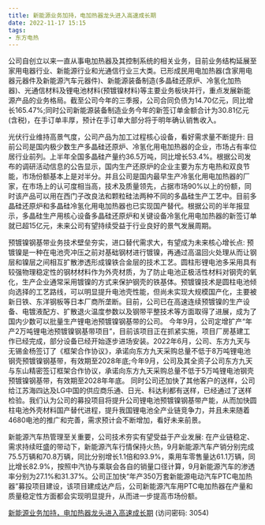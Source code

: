 ```yaml
---
title: 新能源业务加持，电加热器龙头进入高速成长期
date: 2022-11-17 15:15
tags:
- 东方电热 
---
```

公司自创立以来一直从事电加热器及其控制系统的相关业务，目前业务结构延展至家用电器行业、新能源行业和光通信行业三大类。已形成民用电加热器(含家用电器元器件及新能源汽车元器件)、新能源装备制造(多晶硅还原炉、冷氢化加热器)、光通信材料及锂电池材料(预镀镍材料)等主要业务板块并行，重点发展新能源产品的业务格局。截至公司今年的三季报，公司合同负债为14.70亿元，同比增长165.47%;同时公司新能源装备制造业务今年的新签订单金额合计为30.81亿元(含税)，在手订单丰厚，预计在手订单大部分将于明年确认销售收入。
<!-- more -->
光伏行业维持高景气度，公司产品为加工过程核心设备，看好需求量不断提升:
目前公司是国内极少数生产多晶硅还原炉、冷氢化用电加热器的企业，市场占有率位居行业前列。上半年全国多晶硅产量约36.5万吨，同比增长53.4%。根据公司发布的调研活动信息的公告显示，国内生产还原炉的企业主要为东方电热和双良节能，市场份额基本上是对半分。并且公司是国内最早生产冷氢化用电加热器的厂家，在市场上的认可度相当高，技术及质量领先，占据市场90%以上的份额，同时该产品可以用在西门子改良法和颗粒硅法两种不同的多晶硅生产工艺中。目前多晶硅还原炉和多晶硅冷氢化用电加热器也已实现国产替代。根据公司的半年报显示，多晶硅生产用核心设备多晶硅还原炉和关键设备冷氢化用电加热器的新签订单就已超15亿元，未来公司有望持续受益于行业良好的景气发展周期。

预镀镍钢基带业务技术壁垒夯实，进口替代需求大，有望成为未来核心增长点:
预镀镍是一种在电池壳冲压之前对基础钢材进行镀镍，再通过高温回火处理从而让钢层和镍层之间相互扩散渗透形成镍铁合金层的技术工艺。圆柱形锂电池多采用具有较强物理稳定性的钢材材料作为外壳材质，为了防止电池正极活性材料对钢壳的氧化，生产企业通常采用镀镍的方式来保护钢壳的铁基体。预镀镍技术是圆柱电池倾向选择的工艺路线，可以明显提升电池壳性能，但尚未实现大规模国产化，主要被新日铁、东洋钢板等日本厂商所垄断。目前，公司已在高速连续预镀镍的生产设备、电镀液配方、扩散退火温度参数以及钢带平整技术等方面取得了进展，成为了国内少数可以批量生产锂电池预镀镍钢基带的公司。
今年9月，公司定增扩产“年产2万吨锂电池预镀镍钢基带项目”，目前该项目正在抓紧实施，项目厂房基建工作已经完成，部分设备已经开始逐步进场安装。2022年6月，公司、东方九天与无锡金杨签订了《框架合作协议》，承诺向东方九天采购总量不低于8万吨锂电池钢壳预镀镍钢基带，有效期至2028年底;今年9月，公司及其全资子公司东方九天与东山精密签订框架合作协议，承诺向东方九天采购总量不低于5万吨锂电池钢壳预镀镍钢基带，有效期至2028年年底。
同时公司还加快了其他客户的送样，公司给江苏海四达及LG中国的供应商乐通、日光、科达利都有送样，已经通过了送样检验。我们认为公司的募投项目将提升公司锂电池预镀镍钢基带产能，从而加快圆柱电池外壳材料国产替代进程，提升我国锂电池全产业链竞争力，并且未来随着4680电池的推广和完善，需求预计会不断增加，看好未来前景。

新能源汽车热管理至关重要，公司技术夯实有望受益于产业发展:
在产业链稳定、需求持续旺盛的带动下，新能源汽车行情保持火热，9月新能源汽车产销分别完成75.5万辆和70.8万辆，同比分别增长1.1倍和93.9%，乘用车零售量达61.1万辆，同比增长82.9%，按照中汽协与乘联会各自的销量口径计算，9月新能源汽车的渗透率分别为27.1%和31.37%。公司正加快“年产350万套新能源电动汽车PTC电加热器”募投项目建设，该项目建成达产后，公司新能源汽车用PTC电加热器在产量和质量稳定性方面都会实现明显提升，从而进一步提高市场份额。

[新能源业务加持，电加热器龙头进入高速成长期](https://url12.ctfile.com/f/3948612-724738125-388999?p=3054)
(访问密码: 3054)

